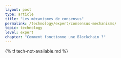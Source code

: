 ```yaml
---
layout: post
type: article
title: "Les mécanismes de consensus"
permalink: /technology/expert/consensus-mechanisms/
topic: technology
level: expert
chapter: "Comment fonctionne une Blockchain ?"
---
```


{% tf tech-not-available.md %}
